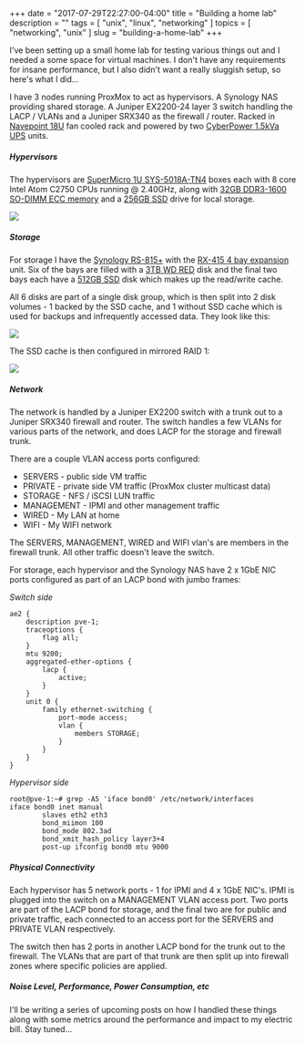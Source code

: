 +++
date        = "2017-07-29T22:27:00-04:00"
title       = "Building a home lab"
description = ""
tags        = [ "unix", "linux", "networking" ]
topics      = [ "networking", "unix" ]
slug        = "building-a-home-lab"
+++

I've been setting up a small home lab for testing various things out and I
needed a some space for virtual machines. I don't have any requirements for
insane performance, but I also didn't want a really sluggish setup, so here's
what I did...

<!--more-->

I have 3 nodes running ProxMox to act as hypervisors. A Synology NAS providing
shared storage. A Juniper EX2200-24 layer 3 switch handling the LACP / VLANs
and a Juniper SRX340 as the firewall / router. Racked in [Navepoint 18U] fan
cooled rack and powered by two [CyberPower 1.5kVa UPS] units.

[Navepoint 18U]: https://www.amazon.com/gp/product/B00P4SVZ4S/
[CyberPower 1.5kVa UPS]: https://www.amazon.com/gp/product/B0016P7HJA/

##### Hypervisors

The hypervisors are [SuperMicro 1U SYS-5018A-TN4] boxes each with 8 core Intel
Atom C2750 CPUs running @ 2.40GHz, along with [32GB DDR3-1600 SO-DIMM ECC
memory] and a [256GB SSD] drive for local storage.

![](/static/proxmox.png)

[SuperMicro 1U SYS-5018A-TN4]: https://www.amazon.com/gp/product/B00FN1OQVA/
[32GB DDR3-1600 SO-DIMM ECC memory]: https://www.amazon.com/gp/product/B00CUYOGRM/
[256GB SSD]: https://www.amazon.com/gp/product/B00LMXBOP4/

##### Storage

For storage I have the [Synology RS-815+] with the [RX-415 4 bay expansion]
unit. Six of the bays are filled with a [3TB WD RED] disk and the final two
bays each have a [512GB SSD] disk which makes up the read/write cache.

All 6 disks are part of a single disk group, which is then split into 2 disk
volumes - 1 backed by the SSD cache, and 1 without SSD cache which is used for
backups and infrequently accessed data.  They look like this:

![](/static/synology-storage.png)

The SSD cache is then configured in mirrored RAID 1:

![](/static/synology-cache.png)

[Synology RS-815+]: https://www.amazon.com/gp/product/B00ST05IF0/
[RX-415 4 bay expansion]: https://www.amazon.com/gp/product/B00NNQFC56/
[3TB WD RED]: https://www.amazon.com/gp/product/B008JJLW4M/
[512GB SSD]: https://www.amazon.com/gp/product/B00LF10KTO/

##### Network

The network is handled by a Juniper EX2200 switch with a trunk out to a Juniper
SRX340 firewall and router.  The switch handles a few VLANs for various parts
of the network, and does LACP for the storage and firewall trunk.

There are a couple VLAN access ports configured:

* SERVERS - public side VM traffic
* PRIVATE - private side VM traffic (ProxMox cluster multicast data)
* STORAGE - NFS / iSCSI LUN traffic
* MANAGEMENT - IPMI and other management traffic
* WIRED - My LAN at home
* WIFI - My WIFI network

The SERVERS, MANAGEMENT, WIRED and WIFI vlan's are members in the firewall
trunk.  All other traffic doesn't leave the switch.

For storage, each hypervisor and the Synology NAS have 2 x 1GbE NIC ports
configured as part of an LACP bond with jumbo frames:

*Switch side*

```console
ae2 {
    description pve-1;
    traceoptions {
        flag all;
    }
    mtu 9200;
    aggregated-ether-options {
        lacp {
            active;
        }
    }
    unit 0 {
        family ethernet-switching {
            port-mode access;
            vlan {
                members STORAGE;
            }
        }
    }
}
```

*Hypervisor side*

```console
root@pve-1:~# grep -A5 'iface bond0' /etc/network/interfaces
iface bond0 inet manual
        slaves eth2 eth3
        bond_miimon 100
        bond_mode 802.3ad
        bond_xmit_hash_policy layer3+4
        post-up ifconfig bond0 mtu 9000
```

##### Physical Connectivity

Each hypervisor has 5 network ports - 1 for IPMI and 4 x 1GbE NIC's.  IPMI is
plugged into the switch on a MANAGEMENT VLAN access port.  Two ports are part
of the LACP bond for storage, and the final two are for public and private
traffic, each connected to an access port for the SERVERS and PRIVATE VLAN
respectively.

The switch then has 2 ports in another LACP bond for the trunk out to the
firewall.  The VLANs that are part of that trunk are then split up into firewall
zones where specific policies are applied.

##### Noise Level, Performance, Power Consumption, etc

I'll be writing a series of upcoming posts on how I handled these things along
with some metrics around the performance and impact to my electric bill. Stay
tuned...
